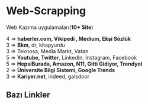 # Web-Scrapping
 Web Kazıma uygulamaları(**10+ Site**)<br>
 
4 => **haberler.com, Vikipedi , Medium, Ekşi Sözlük** <br>
3 => **Bkm**, dr, kitapyurdu <br>
3 => Teknosa, Media Markt, Vatan <br>
5 => **Youtube, Twitter**, LinkedIn, İnstagram, Facebook <br>
5 => **HepsiBurada, Amazon, N11, Gitti Gidiyor, Trendyol**  <br>
2 => **Üniversite Bilgi Sistemi, Google Trends** <br>
3 => **Kariyer.net**, indeed, galsdoor 


## Bazı Linkler 
